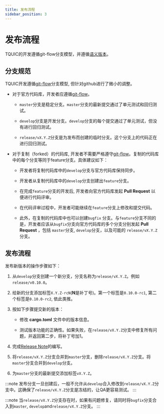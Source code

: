 ```yaml
---
title: 发布流程
sidebar_position: 3
---
```


# 发布流程

TQUIC的开发遵循git-flow分支模型，并遵循[语义版本](http://semver.org/)。

## 分支规范

TQUIC开发遵循[git-flow](http://nvie.com/posts/a-successful-git-branching-model/)分支模型, 但针对github进行了微小的调整。

* 对于官方代码库，开发者应遵循[git-flow](http://nvie.com/posts/a-successful-git-branching-model/)。

    * `master`分支是稳定分支。`master`分支的最新提交通过了单元测试和回归测试。

    * `develop`分支是开发分支。`develop`分支的每个提交通过了单元测试，但没有进行回归测试。

    * `release/vX.Y.Z`分支是为发布而创建的临时分支。这个分支上的代码正在进行回归测试。

* 对于复制（forked）的代码库, 开发者不需要严格遵守[git-flow](http://nvie.com/posts/a-successful-git-branching-model/)。复制的代码库中的每个分支等同于feature分支。具体建议如下：

    * 开发者将复制代码库中的`develop`分支与官方代码库保持同步。

    * 开发者从复制代码库中的`develop`分支创建出`feature`分支。

    * 在完成`feature`分支的开发后, 开发者向官方代码库发起 **Pull Request** 以便进行代码评审。

    * 在代码评审过程中，开发者可能继续在`feature`分支上修改和提交代码。

    * 此外，在复制的代码库中也可以创建`bugfix` 分支。与`feature`分支不同的是，开发者应该从`bugfix`分支向官方代码库的多个分支分别发起 **Pull Request** ，包括 `master`分支, `develop`分支，以及可能的 `release/vX.Y.Z`分支。

## 发布流程

发布新版本的操作步骤如下：

1. 从`develop`分支创建一个新分支，分支名称为`release/vX.Y.Z`。例如`release/v0.10.0`。

1. 给新的分支添加标签`X.Y.Z-rcN`(**N**是补丁号)。第一个标签是`0.10.0-rc1`, 第二个标签是`0.10.0-rc2`, 依此类推。

1. 按如下步骤提交新的版本：

    * 修改 **cargo.toml** 文件中的版本信息。

    * 测试版本功能的正确性。如果失败，在`release/vX.Y.Z`分支中修复所有问题，并返回第二步，将补丁号加1。

1. 完成[Release Note](https://github.com/tencent/tquic/blob/develop/CHANGELOG.md)的编写。

1. 将`release/vX.Y.Z`分支合并到`master`分支，删除`release/vX.Y.Z`分支。将`master`分支合并到`develop`分支。

1. 为`master`分支的最新提交添加标签`vX.Y.Z`。


:::note
发布分支一旦创建后，一般不允许从`develop`合入修改到`release/vX.Y.Z`分支中。这确保了`release/vX.Y.Z`分支是冻结的，让QA更容易测试。
:::

:::note
当`release/vX.Y.Z`分支存在时，如果有问题修复，请同时将`bugfix`分支合入到`master`, `develop`and`release/vX.Y.Z`分支。
:::

